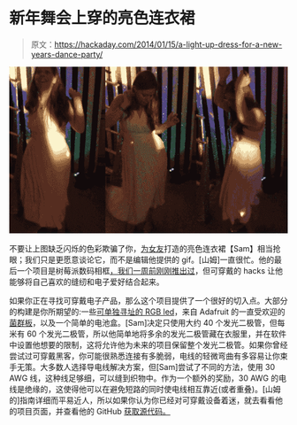 # 新年舞会上穿的亮色连衣裙

> 原文：<https://hackaday.com/2014/01/15/a-light-up-dress-for-a-new-years-dance-party/>

![wearableLedress](img/642fe4244cc4f8b600bc61a355a06d39.png)

不要让上图缺乏闪烁的色彩欺骗了你，[为女友](http://www.ofbrooklyn.com/2014/01/15/adventures-in-wearable-electronics-light-up-dress/)打造的亮色连衣裙【Sam】相当抢眼；我们只是更愿意谈论它，而不是编辑他提供的 gif。[山姆]一直很忙。他的最后一个项目是树莓派数码相框[，我们一周前刚刚推出过](http://hackaday.com/2014/01/04/building-a-raspberry-pi-digital-photo-frame/)，但可穿戴的 hacks 让他能够将自己喜欢的缝纫和电子爱好结合起来。

如果你正在寻找可穿戴电子产品，那么这个项目提供了一个很好的切入点。大部分的构建是你所期望的:一些[可单独寻址的 RGB led](http://www.sparkfun.com/products/12025)，来自 Adafruit 的一直受欢迎的[菌群板](http://www.adafruit.com/products/659)，以及一个简单的电池盒。[Sam]决定只使用大约 40 个发光二极管，但每米有 60 个发光二极管，所以他简单地将多余的发光二极管藏在衣服里，并在软件中设置他想要的限制，这将允许他为未来的项目保留整个发光二极管。如果你曾经尝试过可穿戴黑客，你可能很熟悉连接有多脆弱，电线的轻微弯曲有多容易让你束手无策。大多数人选择导电线解决方案，但[Sam]尝试了不同的方法，使用 30 AWG 线，这种线足够细，可以缝到织物中。作为一个额外的奖励，30 AWG 的电线是绝缘的，这使得他可以在避免短路的同时使电线相互靠近(或者重叠)。[山姆的]指南详细而平易近人，所以如果你认为你已经对可穿戴设备着迷，就去看看他的项目页面，并查看他的 GitHub [获取源代码。](http://gist.github.com/samuelclay/8276775)